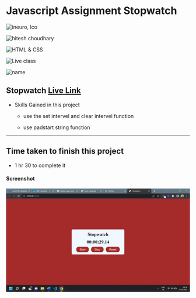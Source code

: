 # Javascript Assignment Stopwatch

![ineuro, lco](https://img.shields.io/badge/iNeuron-LCO-green)

![hitesh choudhary](https://img.shields.io/badge/Hitesh--Choudhary-Full--stack--JS--bootcamp-red)

![HTML & CSS](https://img.shields.io/badge/JAVASCRIPT-DOM-orange)

![Live class](https://img.shields.io/badge/LIVE--CLASS-PROJECT--STOPWATCH-lightgrey)

![name](https://img.shields.io/badge/Vimal--Kumar-lightgrey)

## Stopwatch [Live Link](https://name-conversion-js.netlify.app/)

- Skills Gained in this project

  - use the set intervel and clear intervel function

  - use padstart string function

---

## Time taken to finish this project

- 1 hr 30 to complete it

#### Screenshot

![Desktop](./images/stopwatch.png)
